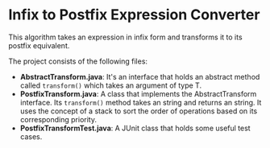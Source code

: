 #  Infix to Postfix Expression Converter

This algorithm takes an expression in infix form and transforms it to its postfix equivalent.

The project consists of the following files:

- **AbstractTransform.java**: It's an interface that holds an abstract method called `transform()` which takes an argument of type T.
- **PostfixTransform.java**: A class that implements the AbstractTransform interface. Its `transform()` method takes an string and returns an string. It uses the concept of a stack to sort the order of operations based on its corresponding priority.
- **PostfixTransformTest.java**: A JUnit class that holds some useful test cases.
